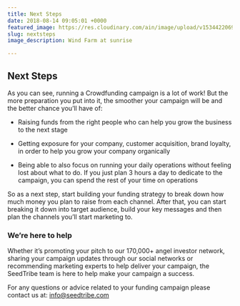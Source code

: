```yaml
---
title: Next Steps
date: 2018-08-14 09:05:01 +0000
featured_image: https://res.cloudinary.com/ain/image/upload/v1534422069/seedtribe/american-public-power-association-423204-unsplash.jpg
slug: nextsteps
image_description: Wind Farm at sunrise

---
```

## Next Steps

As you can see, running a Crowdfunding campaign is a lot of work! But the more preparation you put into it, the smoother your campaign will be and the better chance you’ll have of:

- Raising funds from the right people who can help you grow the business to the next stage

- Getting exposure for your company, customer acquisition, brand loyalty, in order to help you grow your company organically

- Being able to also focus on running your daily operations without feeling lost about what to do. If you just plan 3 hours a day to dedicate to the campaign, you can spend the rest of your time on operations

So as a next step, start building your funding strategy to break down how much money you plan to raise from each channel. After that, you can start breaking it down into target audience, build your key messages and then plan the channels you’ll start marketing to.

### We’re here to help

Whether it’s promoting your pitch to our 170,000+ angel investor network, sharing your campaign updates through our social networks or recommending marketing experts to help deliver your campaign, the SeedTribe team is here to help make your campaign a success.

For any questions or advice related to your funding campaign please contact us at: [info@seedtribe.com](mailto:info@seedtribe.com)